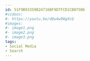 ```yaml
---
id: 51F9B93359B24716BF9D7FCD1CB075B6
#videos:
#- https://youtu.be/dQw4w9WgXcQ
#images:
#- image1.png
#- image2.png
#- image3.png
tags:
- Social Media
- Search
---
```

